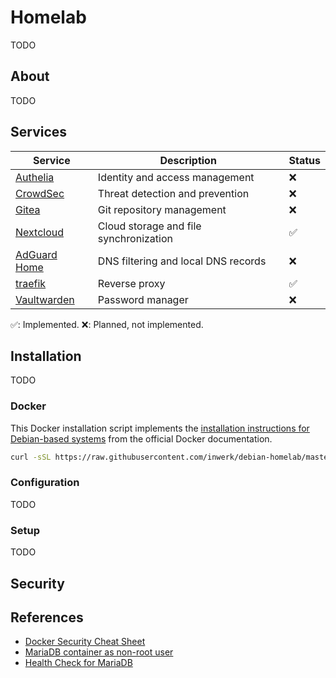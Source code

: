 # Homelab

TODO

## About

TODO

## Services

| Service                                                         | Description                            | Status |
| --------------------------------------------------------------- | -------------------------------------- | ------ |
| [Authelia](https://github.com/authelia/authelia)                | Identity and access management         | ❌     |
| [CrowdSec](https://github.com/crowdsecurity/crowdsec)           | Threat detection and prevention        | ❌     |
| [Gitea](https://github.com/go-gitea/gitea)                      | Git repository management              | ❌     |
| [Nextcloud](https://github.com/nextcloud/docker)                | Cloud storage and file synchronization | ✅     |
| [AdGuard Home](https://github.com/AdguardTeam/AdGuardHome/)     | DNS filtering and local DNS records    | ❌     |
| [traefik](https://github.com/traefik/traefik)                   | Reverse proxy                          | ✅     |
| [Vaultwarden](https://github.com/dani-garcia/vaultwarden)       | Password manager                       | ❌     |

✅: Implemented.
❌: Planned, not implemented.

## Installation

TODO

### Docker

This Docker installation script implements the [installation instructions for Debian-based systems](https://docs.docker.com/engine/install/debian/) from the official Docker documentation.

```bash
curl -sSL https://raw.githubusercontent.com/inwerk/debian-homelab/master/install-docker.sh | sudo bash
```

### Configuration

TODO

### Setup

TODO

## Security

## References
- [Docker Security Cheat Sheet](https://cheatsheetseries.owasp.org/cheatsheets/Docker_Security_Cheat_Sheet.html)
- [MariaDB container as non-root user](https://mariadb.com/kb/en/docker-official-image-frequently-asked-questions/#can-i-run-the-mariadb-container-as-an-arbitrary-user)
- [Health Check for MariaDB](https://mariadb.com/kb/en/using-healthcheck-sh/)
